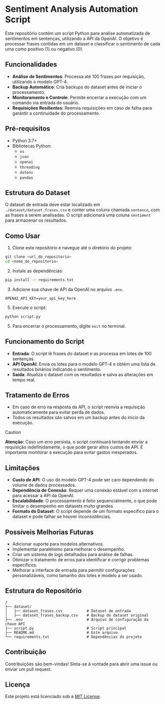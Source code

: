 # Sentiment Analysis Automation Script

Este repositório contém um script Python para análise automatizada de sentimentos em sentenças, utilizando a API da OpenAI. O objetivo é processar frases contidas em um dataset e classificar o sentimento de cada uma como positivo (1) ou negativo (0).

## Funcionalidades

- **Análise de Sentimentos**: Processa até 100 frases por requisição, utilizando o modelo GPT-4.
- **Backup Automático**: Cria backups do dataset antes de iniciar o processamento.
- **Monitoramento e Controle**: Permite encerrar a execução com um comando via entrada do usuário.
- **Requisições Resilientes**: Reenvia requisições em caso de falha para garantir a continuidade do processamento.

## Pré-requisitos

- Python 3.7+
- Bibliotecas Python:
  - `os`
  - `json`
  - `openai`
  - `threading`
  - `dotenv`
  - `pandas`

## Estrutura do Dataset

O dataset de entrada deve estar localizado em `./dataset/dataset_frases.csv` e conter uma coluna chamada `sentence`, com as frases a serem analisadas. O script adicionará uma coluna `sentiment` para armazenar os resultados.

## Como Usar

1. Clone este repositório e navegue até o diretório do projeto:

```bash
git clone <url_do_repositorio>
cd <nome_do_repositorio>
```

2. Instale as dependências:

```bash
pip install -r requirements.txt
```

3. Adicione sua chave de API da OpenAI no arquivo `.env`.

```env
OPENAI_API_KEY=your_api_key_here
```

5. Execute o script:

```bash
python script.py
```

5. Para encerrar o processamento, digite `exit` no terminal.

## Funcionamento do Script

- **Entrada**: O script lê frases do dataset e as processa em lotes de 100 sentenças.
- **API OpenAI**: Envia os lotes para o modelo GPT-4 e obtém uma lista de resultados binários indicando o sentimento.
- **Saída**: Atualiza o dataset com os resultados e salva as alterações em tempo real.

## Tratamento de Erros

- Em caso de erro na resposta da API, o script reenvia a requisição automaticamente para evitar perda de dados.
- Todos os resultados são salvos em um backup antes do início da execução.
> [!Caution]
> **Atenção:** Caso um erro persista, o script continuará tentando enviar a requisição indefinidamente, o que pode gerar altos custos de API. É importante monitorar a execução para evitar gastos inesperados.

## Limitações

- **Custo de API**: O uso do modelo GPT-4 pode ser caro dependendo do volume de dados processados.
- **Dependência de Conexão**: Requer uma conexão estável com a internet para acessar a API da OpenAI.
- **Escalabilidade**: O processamento é feito sequencialmente, o que pode limitar o desempenho em datasets muito grandes.
- **Formato do Dataset**: O script depende de um formato específico para o dataset e pode falhar se houver inconsistências.

## Possíveis Melhorias Futuras

- Adicionar suporte para modelos alternativos.
- Implementar paralelismo para melhorar o desempenho.
- Criar um sistema de logs detalhados para análise de falhas.
- Otimizar o tratamento de erros para identificar e corrigir problemas específicos.
- Melhorar a interface de entrada para permitir configurações personalizáveis, como tamanho dos lotes e modelo a ser usado.

## Estrutura do Repositório

```plaintext
/
├── dataset/
│   ├── dataset_frases.csv           # Dataset de entrada
│   ├── dataset_frases_backup.csv    # Backup do dataset original
├── .env                             # Arquivo de configuração da chave API
├── script.py                        # Script principal
├── README.md                        # Este arquivo
└── requirements.txt                 # Dependências do projeto
```

## Contribuição

Contribuições são bem-vindas! Sinta-se à vontade para abrir uma issue ou enviar um pull request.

## Licença

Este projeto está licenciado sob a [MIT License](LICENSE).
